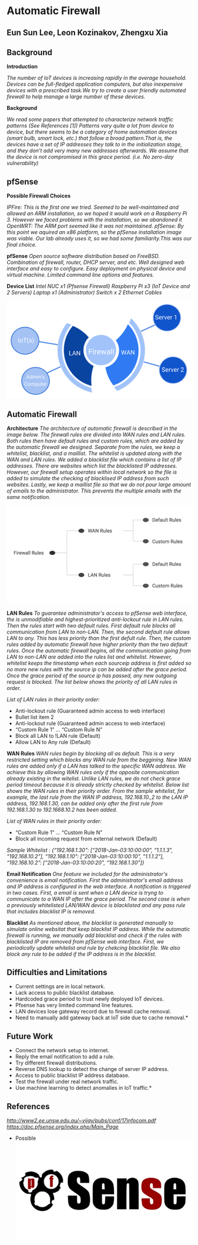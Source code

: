 # Automatic Firewall
## Eun Sun Lee, Leon Kozinakov, Zhengxu Xia

## Background

**Introduction**

*The number of IoT devices is increasing rapidly in the average household. Devices can be full-fledged application computers, but also inexpensive devices with a prescribed task.We try to create a user friendly automated firewall to help manage a large number of these devices.*

**Background**

*We read some papers that attempted to characterize network traffic patterns (See References [1]) Patterns vary quite a lot from device to device, but there seems to be a category of home automation devices (smart bulb, smart lock, etc.) that follow a broad pattern.That is, the devices have a set of IP addresses they talk to in the initialization stage, and they don’t add very many new addresses afterwards. We assume that the device is not compromised in this grace period. (i.e. No zero-day vulnerability)*

## pfSense
**Possible Firewall Choices**

*IPFire: This is the first one we tried. Seemed to be well-maintained and allowed an ARM installation, so we hoped it would work on a Raspberry Pi 3. However we faced problems with the installation, so we abandoned it*
*OpenWRT: The ARM port seemed like it was not maintained.*
*pfSense: By this point we aquired an x86 platform, so the pfSense installation image was viable. Our lab already uses it, so we had some familiarity.This was our final choice.*

**pfSense**
*Open source software distribution based on FreeBSD.
Combination of firewall, router, DHCP server, and etc.
Well designed web interface and easy to configure.
Easy deployment on physical device and virtual machine.
Limited command line options and features.*

**Device List**
*Intel NUC x1 (Pfsense Firewall)
Raspberry Pi x3 (IoT Device and 2 Servers)
Laptop x1 (Administrator)
Switch x 2
Ethernet Cables*

![networksetup](https://github.com/UCLA-ECE209AS-2018W/EunSun-Kevin-Leon/blob/master/media/Networksetup.png)

## Automatic Firewall
**Architecture**
*The architecture of automatic firewall is described in the image below. The firewall rules are divided into WAN rules and LAN rules. Both rules then have default rules and custom rules, which are added by the automatic firewall we designed. Separate from the rules, we keep a whitelist, blacklist, and a maillist. The whitelist is updated along with the WAN and LAN rules. We added a blacklist file which contains a list of IP addresses. There are websites which list the blacklisted IP addresses. However, our firewall setup operates within local network so the file is added to simulate the checking of blacklised IP address from such websites. Lastly, we keep a maillist file so that we do not pour large amount of emails to the administrator. This prevents the multiple emails with the same notification.*

![rulearchitecture](https://github.com/UCLA-ECE209AS-2018W/EunSun-Kevin-Leon/blob/master/media/rulesarchitecture.png)


**LAN Rules**
*To guarantee administrator's access to pfSense web interface, the is unmodifiable and highest-prioritized anti-lockout rule in LAN rules. Then the rules start with two default rules. First default rule blocks all communication from LAN to non-LAN. Then, the second default rule allows LAN to any. This has less priority than the first defult rule. Then, the custom rules added by automatic firewall have higher priority than the two default rules. Once the automatic firewall begins, all the communication going from LAN to non-LAN are added into the rules list and whitelist. However, whitelist keeps the timestamp when each sourceip address is first added so no more new rules with the source ip can be added after the grace period. Once the grace period of the source ip has passed, any new outgoing request is blocked. The list below shows the priority of all LAN rules in order.*

*List of LAN rules in their priority order:*
* Anti-lockout rule (Guaranteed admin access to web interface)
* Bullet list item 2
* Anti-lockout rule (Guaranteed admin access to web interface)
* “Custom Rule 1” … “Custom Rule N”
* Block all LAN to !LAN rule (Default)
* Allow LAN to Any rule (Default)


**WAN Rules**
*WAN rules begin by blocking all as default. This is a very restricted setting which blocks any WAN rule from the beggining. New WAN rules are added only if a LAN has talked to the specific WAN address. We achieve this by allowing WAN rules only if the opposite communication already existing in the witelist. Unlike LAN rules, we do not check grace period timeout because it is already strictly checked by whitelist. Below list shows the WAN rules in their priority order. From the sample whitelist, for example, the last rule from the WAN IP address, 192.168.10.,2 to the LAN IP address, 192.168.1.30, can be added only after the first rule from 192.168.1.30 to 192.1668.10.2 has been added.*

*List of WAN rules in their priority order:*
* “Custom Rule 1” … “Custom Rule N”
* Block all incoming request from external network (Default)

*Sample Whitelist :*
*{“192.168.1.30": [“2018-Jan-03:10:00:00”, “1.1.1.3", “192.168.10.2”], “192.168.1.10": [“2018-Jan-03:10:00:10”, “1.1.1.2"], “192.168.10.2”: [“2018-Jan-03:10:00:20", “192.168.1.30”]}*

**Email Notification**
*One feature we included for the administrator's convenience is email notification. First the administrator's email address and IP address is configured in the web interface. A notification is triggered in two cases. First, a email is sent when a LAN device is tryng to communicate to a WAN IP after the grace period. The second case is when a previously whitelisted LAN/WAN device is blacklisted and any pass rule that includes blacklist IP is removed.*

**Blacklist**
*As mentioned above, the blacklist is generated manually to simulate online websitat that keep blacklist IP address. While the automatic firewall is running, we manually add blacklist and check if the rules with blacklisted IP are removed from pfSense web interface. First, we periodically update whitelist and rule by chekcing blacklist file. We also block any rule to be added if the IP address is in the blacklist.*

## Difficulties and Limitations
* Current settings are in local network.
* Lack access to public blacklist database.
* Hardcoded grace period to trust newly deployed IoT devices.
* Pfsense has very limited command line features.
* LAN devices lose gateway record due to firewall cache removal.
* Need to manually add gateway back at IoT side due to cache removal.*

## Future Work
* Connect the network setup to internet.
* Reply the email notification to add a rule.
* Try different firewall distributions.
* Reverse DNS lookup to detect the change of server IP address.
* Access to public blacklist IP address database.
* Test the firewall under real network traffic.
* Use machine learning to detect anomalies in IoT traffic.*

## References
*http://www2.ee.unsw.edu.au/~vijay/pubs/conf/17infocom.pdf
https://doc.pfsense.org/index.php/Main_Page*


* Possible
![pfSenseLogo](https://github.com/UCLA-ECE209AS-2018W/EunSun-Kevin-Leon/blob/master/media/pfSense-Logo.jpg)


  
